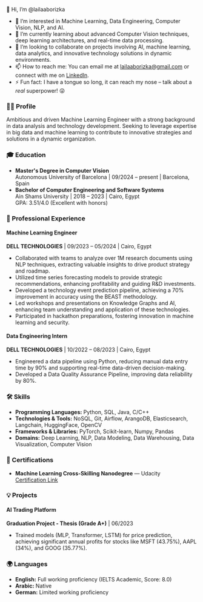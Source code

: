 👋 Hi, I’m @lailaaborizka

- 👀 I’m interested in Machine Learning, Data Engineering, Computer Vision, NLP, and AI.
- 🌱 I’m currently learning about advanced Computer Vision techniques, deep learning architectures, and real-time data processing.
- 💞️ I’m looking to collaborate on projects involving AI, machine learning, data analytics, and innovative technology solutions in dynamic environments.
- 📫 How to reach me: You can email me at [lailaaborizka@gmail.com](mailto:lailaaborizka@gmail.com) or connect with me on [LinkedIn](https://www.linkedin.com/in/laila-aborizka-a72955231/).
- ⚡ Fun fact: I have a tongue so long, it can reach my nose – talk about a *real* superpower! 😜

<!---
lailaaborizka/lailaaborizka is a ✨ special ✨ repository because its `README.md` (this file) appears on your GitHub profile.
You can click the Preview link to take a look at your changes.
--->

### 👩‍💻 Profile
Ambitious and driven Machine Learning Engineer with a strong background in data analysis and technology development. Seeking to leverage expertise in big data and machine learning to contribute to innovative strategies and solutions in a dynamic organization.

### 🎓 Education
- **Master's Degree in Computer Vision**  
  Autonomous University of Barcelona | 09/2024 – present | Barcelona, Spain
- **Bachelor of Computer Engineering and Software Systems**  
  Ain Shams University | 2018 – 2023 | Cairo, Egypt  
  GPA: 3.51/4.0 (Excellent with honors)

### 💼 Professional Experience
#### Machine Learning Engineer  
**DELL TECHNOLOGIES** | 09/2023 – 05/2024 | Cairo, Egypt
- Collaborated with teams to analyze over 1M research documents using NLP techniques, extracting valuable insights to drive product strategy and roadmap.
- Utilized time series forecasting models to provide strategic recommendations, enhancing profitability and guiding R&D investments.
- Developed a technology event prediction pipeline, achieving a 70% improvement in accuracy using the BEAST methodology.
- Led workshops and presentations on Knowledge Graphs and AI, enhancing team understanding and application of these technologies.
- Participated in hackathon preparations, fostering innovation in machine learning and security.

#### Data Engineering Intern  
**DELL TECHNOLOGIES** | 10/2022 – 08/2023 | Cairo, Egypt
- Engineered a data pipeline using Python, reducing manual data entry time by 90% and supporting real-time data-driven decision-making.
- Developed a Data Quality Assurance Pipeline, improving data reliability by 80%.

### 🛠 Skills
- **Programming Languages:** Python, SQL, Java, C/C++
- **Technologies & Tools:** NoSQL, Git, Airflow, ArangoDB, Elasticsearch, Langchain, HuggingFace, OpenCV
- **Frameworks & Libraries:** PyTorch, Scikit-learn, Numpy, Pandas
- **Domains:** Deep Learning, NLP, Data Modeling, Data Warehousing, Data Visualization, Computer Vision

### 📜 Certifications
- **Machine Learning Cross-Skilling Nanodegree** — Udacity  
  [Certification Link](www.udacity.com/certificate/e/78866fe0-e2ad-11ec-b439-8fba509ff1ca)

### 💡 Projects
#### AI Trading Platform  
**Graduation Project - Thesis (Grade A+)** | 06/2023
- Trained models (MLP, Transformer, LSTM) for price prediction, achieving significant annual profits for stocks like MSFT (43.75%), AAPL (34%), and GOOG (35.77%).

### 🌍 Languages
- **English:** Full working proficiency (IELTS Academic, Score: 8.0)
- **Arabic:** Native
- **German:** Limited working proficiency

